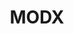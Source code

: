 ---
codehost: https://github.com/modxcms
facebook: https://facebook.com/modxcms
googleplus: https://plus.google.com/+modx
linkedin: https://linkedin.com/company/modx
logohandle: modx
pinterest: http://pinterest.com/modx
sort: modx
title: MODX
twitter: https://x.com/modx
website: https://modx.com/
wikipedia: https://en.wikipedia.org/wiki/MODX
---